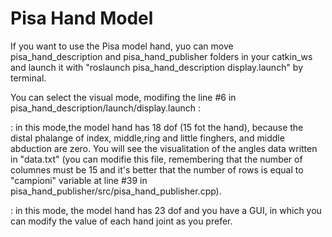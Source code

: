 Pisa Hand Model
===============

If you want to use the Pisa model hand, yuo can move pisa_hand_description and pisa_hand_publisher folders in your catkin_ws and launch it with "roslaunch pisa_hand_description display.launch" by terminal.

You can select the visual mode, modifing the line #6 in pisa_hand_description/launch/display.launch :

<arg name="use_joint_state_publisher" default="false"/> : in this mode,the model hand has 18 dof (15 fot the hand), because the distal phalange of index, middle,ring and little finghers, and middle abduction are zero. You will see the visualitation of the angles data written in "data.txt" (you can modifie this file, remembering that the number of columnes must be 15 and it's better that the number of rows is equal to "campioni" variable at line #39
in pisa_hand_publisher/src/pisa_hand_publisher.cpp).

<arg name="use_joint_state_publisher" default="true"/> : in this mode, the model hand has 23 dof and you have a GUI, in which you can modify the value of each hand joint as you prefer.
